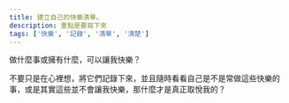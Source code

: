 ```yaml
---
title: 建立自己的快樂清單。
description: 重點是要寫下來
tags: ['快樂', '記錄', '清單', '清楚']
---
```

做什麼事或擁有什麼，可以讓我快樂？

不要只是在心裡想，將它們記錄下來，並且隨時看看自己是不是常做這些快樂的事，或是其實這些並不會讓我快樂，那什麼才是真正取悅我的？
